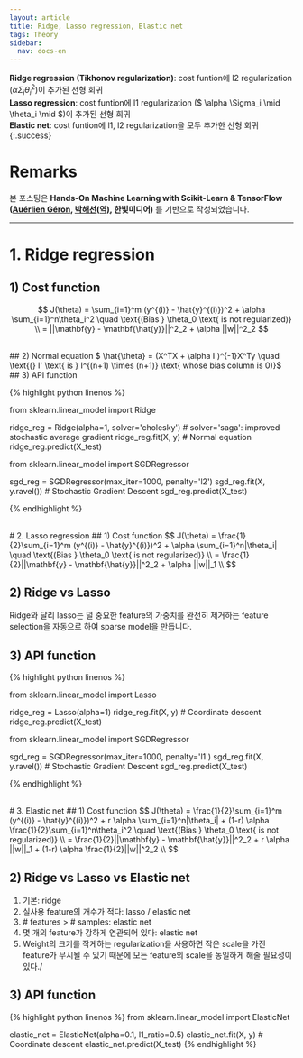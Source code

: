 ```yaml
---
layout: article
title: Ridge, Lasso regression, Elastic net
tags: Theory
sidebar:
  nav: docs-en
---
```


**Ridge regression (Tikhonov regularization)**: cost funtion에 l2 regularization ($\alpha \Sigma_i \theta_i^2$)이 추가된 선형 회귀 <br> **Lasso regression**: cost funtion에 l1 regularization ($ \alpha \Sigma_i \mid \theta_i \mid $)이 추가된 선형 회귀 <br> **Elastic net**: cost funtion에 l1, l2 regularization을 모두 추가한 선형 회귀
{:.success}

<!--more-->

# Remarks
본 포스팅은 **Hands-On Machine Learning with Scikit-Learn & TensorFlow ([Auérlien Géron](https://github.com/ageron/handson-ml), [박해선(역)](https://github.com/rickiepark/handson-ml), 한빛미디어)** 를 기반으로 작성되었습니다.

---

# 1. Ridge regression
## 1) Cost function
$$
J(\theta) = \sum_{i=1}^m (y^{(i)} - \hat{y}^{(i)})^2 + \alpha \sum_{i=1}^n\theta_i^2
\quad \text{(Bias } \theta_0 \text{ is not regularized)} \\
= ||\mathbf{y} - \mathbf{\hat{y}}||^2_2 + \alpha ||w||^2_2
$$

<br>
## 2) Normal equation
$ \hat{\theta} = (X^TX + \alpha I')^{-1}X^Ty \quad \text{(} I' \text{ is } I^{(n+1) \times (n+1)} \text{ whose bias column is 0)}$

<br>
## 3) API function

{% highlight python linenos %}

from sklearn.linear_model import Ridge

ridge_reg = Ridge(alpha=1, solver='cholesky')  # solver='saga': improved stochastic average gradient
ridge_reg.fit(X, y)  # Normal equation
ridge_reg.predict(X_test)


from sklearn.linear_model import SGDRegressor

sgd_reg = SGDRegressor(max_iter=1000, penalty='l2')
sgd_reg.fit(X, y.ravel())  # Stochastic Gradient Descent
sgd_reg.predict(X_test)

{% endhighlight %}


<br>
# 2. Lasso regression
## 1) Cost function
$$
J(\theta) = \frac{1}{2}\sum_{i=1}^m (y^{(i)} - \hat{y}^{(i)})^2 + \alpha \sum_{i=1}^n|\theta_i|
\quad \text{(Bias } \theta_0 \text{ is not regularized)} \\
= \frac{1}{2}||\mathbf{y} - \mathbf{\hat{y}}||^2_2 + \alpha ||w||_1 \\
$$

## 2) Ridge vs Lasso
Ridge와 달리 lasso는 덜 중요한 feature의 가중치를 완전히 제거하는 feature selection을 자동으로 하여 sparse model을 만듭니다.

## 3) API function

{% highlight python linenos %}

from sklearn.linear_model import Lasso

ridge_reg = Lasso(alpha=1)
ridge_reg.fit(X, y)  # Coordinate descent
ridge_reg.predict(X_test)


from sklearn.linear_model import SGDRegressor

sgd_reg = SGDRegressor(max_iter=1000, penalty='l1')
sgd_reg.fit(X, y.ravel())  # Stochastic Gradient Descent
sgd_reg.predict(X_test)

{% endhighlight %}


<br>
# 3. Elastic net
## 1) Cost function
$$
J(\theta) = \frac{1}{2}\sum_{i=1}^m (y^{(i)} - \hat{y}^{(i)})^2 + r \alpha \sum_{i=1}^n|\theta_i| + (1-r) \alpha \frac{1}{2}\sum_{i=1}^n\theta_i^2
\quad \text{(Bias } \theta_0 \text{ is not regularized)} \\
= \frac{1}{2}||\mathbf{y} - \mathbf{\hat{y}}||^2_2 + r \alpha ||w||_1 + (1-r) \alpha \frac{1}{2}||w||^2_2 \\
$$

## 2) Ridge vs Lasso vs Elastic net
1. 기본: ridge
2. 실사용 feature의 개수가 적다: lasso / elastic net
3. \# features > # samples: elastic net
4. 몇 개의 feature가 강하게 연관되어 있다: elastic net
5. Weight의 크기를 작게하는 regularization을 사용하면 작은 scale을 가진 feature가 무시될 수 있기 때문에 모든 feature의 scale을 동일하게 해줄 필요성이 있다./

## 3) API function

{% highlight python linenos %}
from sklearn.linear_model import ElasticNet

elastic_net = ElasticNet(alpha=0.1, l1_ratio=0.5)
elastic_net.fit(X, y)  # Coordinate descent
elastic_net.predict(X_test)
{% endhighlight %}

